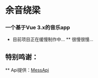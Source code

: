 # 余音绕梁

### 一个基于Vue 3.x的音乐app

* 目前项目正在缓慢制作中...
** 很慢很慢...

## 特别鸣谢：
** Api提供：[MessApi](https://messoer.github.io/mess-api-doc/#/)
